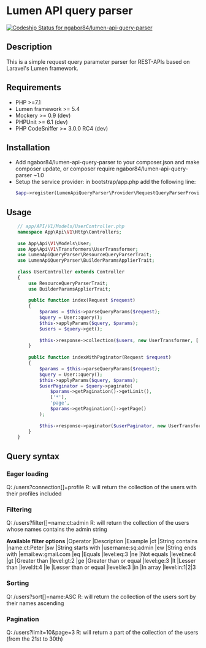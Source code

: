# Lumen API query parser
[ ![Codeship Status for ngabor84/lumen-api-query-parser](https://app.codeship.com/projects/8fd47630-122f-0135-959f-3611331b8dcf/status?branch=master)](https://app.codeship.com/projects/216941)

## Description
This is a simple request query parameter parser for REST-APIs based on Laravel's Lumen framework.

## Requirements
- PHP >=7.1
- Lumen framework >= 5.4
- Mockery >= 0.9 (dev)
- PHPUnit >= 6.1 (dev)
- PHP CodeSniffer >= 3.0.0 RC4 (dev)

## Installation
- Add ngabor84/lumen-api-query-parser to your composer.json and make composer update, or composer require ngabor84/lumen-api-query-parser ~1.0
- Setup the service provider:
    in bootstrap/app.php add the following line:
    ```php
    $app->register(LumenApiQueryParser\Provider\RequestQueryParserProvider::class);
    ```
    
## Usage
```php
    // app/API/V1/Models/UserController.php
    namespace App\Api\V1\Http\Controllers;
    
    use App\Api\V1\Models\User;
    use App\Api\V1\Transformers\UserTransformer;
    use LumenApiQueryParser\ResourceQueryParserTrait;
    use LumenApiQueryParser\BuilderParamsApplierTrait;
    
    class UserController extends Controller
    {
        use ResourceQueryParserTrait;
        use BuilderParamsApplierTrait;
        
        public function index(Request $request)
        {
            $params = $this->parseQueryParams($request);
            $query = User::query();
            $this->applyParams($query, $params);
            $users = $query->get();
            
            $this->response->collection($users, new UserTransformer, ['key' => 'users']);
        }
        
        public function indexWithPaginator(Request $request)
        {
            $params = $this->parseQueryParams($request);
            $query = User::query();
            $this->applyParams($query, $params);
            $userPaginator = $query->paginate(
                $params->getPagination()->getLimit(), 
                ['*'], 
                'page', 
                $params->getPagination()->getPage()
            );
            
            $this->response->paginator($userPaginator, new UserTransformer, ['key' => 'users']);
        }
    }
```

## Query syntax

### Eager loading
Q: /users?connection[]=profile
R: will return the collection of the users with their profiles included

### Filtering
Q: /users?filter[]=name:ct:admin
R: will return the collection of the users whose names contains the admin string

__Available filter options__
|Operator   |Description            |Example
|ct         |String contains        |name:ct:Peter
|sw	        |String starts with     |username:sq:admin
|ew	        |String ends with       |email:ew:gmail.com
|eq	        |Equals                 |level:eq:3
|ne	        |Not equals             |level:ne:4
|gt	        |Greater than           |level:gt:2
|ge	        |Greater than or equal  |level:ge:3
|lt	        |Lesser than            |level:lt:4
|le	        |Lesser than or equal   |level:le:3
|in	        |In array               |level:in:1|2|3

### Sorting
Q: /users?sort[]=name:ASC
R: will return the collection of the users sort by their names ascending

### Pagination
Q: /users?limit=10&page=3
R: will return a part of the collection of the users (from the 21st to 30th)